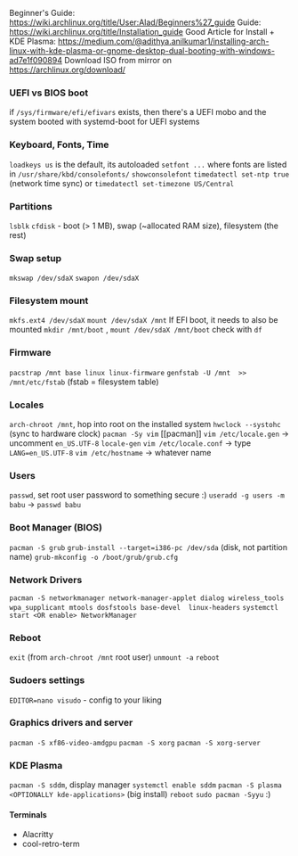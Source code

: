 Beginner's Guide: https://wiki.archlinux.org/title/User:Alad/Beginners%27_guide
Guide: https://wiki.archlinux.org/title/Installation_guide
Good Article for Install + KDE Plasma: https://medium.com/@adithya.anilkumar1/installing-arch-linux-with-kde-plasma-or-gnome-desktop-dual-booting-with-windows-ad7e1f090894
Download ISO from mirror on https://archlinux.org/download/ 
### UEFI vs BIOS boot
if `/sys/firmware/efi/efivars` exists, then there's a UEFI mobo and the system booted with systemd-boot for UEFI systems
### Keyboard, Fonts, Time
`loadkeys us` is the default, its autoloaded
`setfont ...` where fonts are listed in `/usr/share/kbd/consolefonts/`
`showconsolefont`
`timedatectl set-ntp true` (network time sync) or `timedatectl set-timezone US/Central`	

### Partitions
`lsblk`
`cfdisk` - boot (> 1 MB), swap (~allocated RAM size), filesystem (the rest)

### Swap setup
`mkswap /dev/sdaX`
`swapon /dev/sdaX`

### Filesystem mount
`mkfs.ext4 /dev/sdaX`
`mount /dev/sdaX /mnt`
If EFI boot, it needs to also be mounted `mkdir /mnt/boot` , `mount /dev/sdaX /mnt/boot`
check with `df`
### Firmware 
`pacstrap /mnt base linux linux-firmware`
`genfstab -U /mnt  >> /mnt/etc/fstab` (fstab = filesystem table)

### Locales
`arch-chroot /mnt`, hop into root on the installed system
`hwclock --systohc` (sync to hardware clock)
`pacman -Sy vim` [[pacman]]
`vim /etc/locale.gen` -> uncomment `en_US.UTF-8`
`locale-gen`
`vim /etc/locale.conf` -> type `LANG=en_US.UTF-8`
`vim /etc/hostname` -> whatever name
### Users 
`passwd`, set root user password to something secure :)
`useradd -g users -m babu` -> `passwd babu`
### Boot Manager (BIOS)
`pacman -S grub`
`grub-install --target=i386-pc /dev/sda` (disk, not partition name)
`grub-mkconfig -o /boot/grub/grub.cfg`

### Network Drivers
`pacman -S networkmanager network-manager-applet dialog wireless_tools wpa_supplicant mtools dosfstools base-devel  linux-headers`
	`systemctl start <OR enable> NetworkManager`

### Reboot
`exit` (from `arch-chroot /mnt` root user)
`unmount -a`
`reboot`

### Sudoers settings
`EDITOR=nano visudo` - config to your liking


### Graphics drivers and server
`pacman -S xf86-video-amdgpu`
`pacman -S xorg`
`pacman -S xorg-server`

### KDE Plasma
`pacman -S sddm`, display manager
`systemctl enable sddm`
`pacman -S plasma <OPTIONALLY kde-applications>` (big install)
`reboot`
`sudo pacman -Syyu`
:)

#### Terminals
- Alacritty
- cool-retro-term